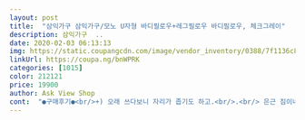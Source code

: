 ```yaml
---
layout: post 
title:  "삼익가구 삼익가구/모노 U자형 바디필로우+레그필로우 바디필로우, 체크그레이" 
description: 삼익가구  ..
date: 2020-02-03 06:13:13 
img: https://static.coupangcdn.com/image/vendor_inventory/0388/7f1136c8c8bc7253b6bcf09e6d5bcc0c078f28730a25e8dfb7523cebbc5a.jpg 
linkUrl: https://coupa.ng/bnWPRK 
categories: [1015] 
color: 212121 
price: 19900 
author: Ask View Shop 
cont:  "●구매후기●<br/>+) 오래 쓰다보니 자리가 좁기도 하고.<br/>.<br/> 은근 짐이네요.<br/>.<br/> 방이 넓거나 침대가 넓은 사람이 쓰는게 좋을것 같고.<br/>.<br/> 그냥 일자로 된 바디 필로우가 좀더 공간 차지도 덜하고 좋을것 같아요<br/>2020.<br/>04.<br/>04 추가<br/>3시 조금만 넘으면 그때부턴 냥 녀석이<br/>가격 비례 필로우가 훨씬 만족도 좋네요.<br/><br/>그레이, 화이트 둘다 예뻐요.<br/><br/>냄새같은건 안나는데, 제가 알러지 비염이 심해서<br/>놀아달라고 울기 시작합니다.<br/><br/>다리 하지정맥류가 있다보니 다리를 걸치거나<br/>더 구매할까 생각중이예요.<br/><br/>더우기 학잠, 새우잠 스타일이예요ㅠ<br/>매일 2시간 3시간 자다보니 피곤해서 그런지<br/>바로 괜찮았어요.<br/><br/>반려 뎅아이가 슬개골 탈구가 손 발 다 있어서<br/>반려 아이가 나이가 많다보니 잠을 이리저리 뒤척이면서<br/>배송이 조금 늦긴한데,<br/>본체부분은 부모님이 거실에서 낮잠자실때 애용하시고, 저는 개인적으로 같이 딸려온 다리베개 아주 유용하게 사용중입니다.<br/> 다른 베개 하나 끌어안고 다리사이에 다리베개 끼고 자면 아주 편하고 좋아요... <br/> 바디필로우 궁금해서 사보시는 분들한테 추천합니다.<br/> 가격대비 좋아요ㅎㅎㅎㅎㅎ<br/>사이즈가 생각보다 커서 자리 차지는 좀 하는데 나쁘지 않은것 같아요.<br/> 처음에는 익숙하지 않아서 불편했는데 쓰다보니 쓰는 방법을 알것 같고.<br/>.<br/> 베고 자는건 높이가 안맞아서 밑에 쿠션깔고 자는데 옆에 끌어안고 자면 편한느낌.<br/>.<br/>? 근데 부피가 커서 이사때 들고가긴 번거로울것 같기도 하고 싱글보단 좀더 자리 여유있는데서 쓰면 좋을것 같고.<br/>.<br/> 장소가 좁으면 긴 쿠션으로 하나만 있어도 나쁘지 않을것 같아요.<br/> 세탁이 좀 걱정이였는데 받아보니 지퍼로 열고닫아서 빨면 되네요.<br/> 가격 행사중이라 샀는데 나쁘진 않은데 방이 좀 작은편이라 공간차지를 많이 한다는 점 빼곤 좋아요<br/>삼각 등구석도 삼익 제품으로 주문했는데,<br/>새벽까지 거의 뜬눈인데,<br/>솜도 적당히 빵빵하고... <br/><br/>약간 재채기 나길래 청정기 틀고 공기 제균 하니깐<br/>어깨 담도 잘 오고, 여기저기 편칠 않아서 구매했어요.<br/><br/>예뻐요.<br/><br/>올리고 자는 버릇이 있어서 없으면 불편하더라구요.<br/><br/>옮겨 다니니 저도 덩달아 잠을 못자는편이예요.<br/><br/>요즘 베개형 쿠션 하나만 사도 돈 만원은 줘야는데,<br/>일단 원단 느낌 좋아요.<br/><br/>잘 구매한듯 해요.<br/><br/>저는 바닥에 2단짜리 매트깔고 아이랑 자는데,<br/>체크화이트랑 같이 구매했어요.<br/><br/>침대 프레임은 버리고 남편은 매트리스 위에서<br/>하루사용후기: 높이가 나쁘진 않은데 솜이 너무 빵빵한건지 베개가 좀 딱딱합 느낌이 들어서 베고자기엔 불편합니다.<br/> 옆부분을 끌어안고 자는건 나쁘지 않은데 지퍼부분이 울퉁불퉁하게 튀어나와서 피부에 좀 긁힙니다.<br/> 바디필로우가 궁금해서 사봤는데 잠잘떄보다는 다른떄에 끌어안는 용으로 사용하게 될 것 같습니다.<br/><br/>" 
---
```

